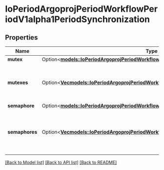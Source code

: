 # IoPeriodArgoprojPeriodWorkflowPeriodV1alpha1PeriodSynchronization

## Properties

Name | Type | Description | Notes
------------ | ------------- | ------------- | -------------
**mutex** | Option<[**models::IoPeriodArgoprojPeriodWorkflowPeriodV1alpha1PeriodMutex**](io.argoproj.workflow.v1alpha1.Mutex.md)> |  | [optional]
**mutexes** | Option<[**Vec<models::IoPeriodArgoprojPeriodWorkflowPeriodV1alpha1PeriodMutex>**](io.argoproj.workflow.v1alpha1.Mutex.md)> | v3.6 and after: Mutexes holds the list of Mutex lock details | [optional]
**semaphore** | Option<[**models::IoPeriodArgoprojPeriodWorkflowPeriodV1alpha1PeriodSemaphoreRef**](io.argoproj.workflow.v1alpha1.SemaphoreRef.md)> |  | [optional]
**semaphores** | Option<[**Vec<models::IoPeriodArgoprojPeriodWorkflowPeriodV1alpha1PeriodSemaphoreRef>**](io.argoproj.workflow.v1alpha1.SemaphoreRef.md)> | v3.6 and after: Semaphores holds the list of Semaphores configuration | [optional]

[[Back to Model list]](../README.md#documentation-for-models) [[Back to API list]](../README.md#documentation-for-api-endpoints) [[Back to README]](../README.md)


